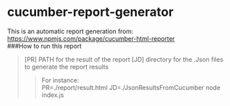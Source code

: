 # cucumber-report-generator
This is an automatic report generation from: 
https://www.npmjs.com/package/cucumber-html-reporter  
###How to run this report
>[PR] PATH for the result of the report 
>[JD] directory for the .Json files to generate the report results 
 >>For instance:  
    PR=./report/result.html  JD=./JsonResultsFromCucumber node index.js 

